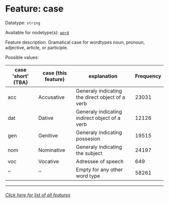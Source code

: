 # Feature: case

Datatype: `string`

Available for nodetype(s): [`word`](wordnodefeatures.md)

Feature description: Gramatical case for wordtypes noun, pronoun, adjective, article, or participle.

Possible values:

case 'short' (TBA) | case (this feature) | explanation | Frequency
--- | --- | --- | ---
acc | Accusative | Generaly indicating the direct object of a verb | 23031
dat | Dative | Generaly indicating indirect object of a verb | 12126
gen | Genitive | Generaly indicating possesion | 19515
nom | Nominative | Generaly indicating the subject | 24197
voc | Vocative | Adressee of speech | 649
'' | '' | Empty for any other word type | 58261

---
###### [Click here for list of all features](home.md)
